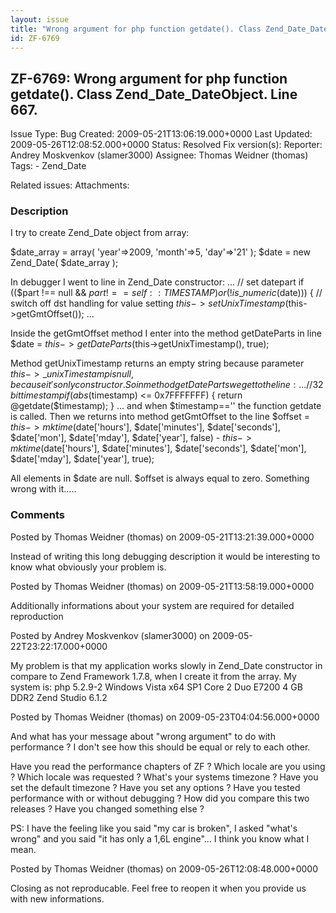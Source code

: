 ```yaml
---
layout: issue
title: "Wrong argument for php function getdate(). Class Zend_Date_DateObject. Line 667."
id: ZF-6769
---
```


ZF-6769: Wrong argument for php function getdate(). Class Zend\_Date\_DateObject. Line 667.
-------------------------------------------------------------------------------------------

 Issue Type: Bug Created: 2009-05-21T13:06:19.000+0000 Last Updated: 2009-05-26T12:08:52.000+0000 Status: Resolved Fix version(s): 
 Reporter:  Andrey Moskvenkov (slamer3000)  Assignee:  Thomas Weidner (thomas)  Tags: - Zend\_Date
 
 Related issues: 
 Attachments: 
### Description

I try to create Zend\_Date object from array:

$date\_array = array( 'year'=>2009, 'month'=>5, 'day'=>'21' ); $date = new Zend\_Date( $date\_array );

In debugger I went to line in Zend\_Date constructor: ... // set datepart if (($part !== null && $part !== self::TIMESTAMP) or (!is\_numeric($date))) { // switch off dst handling for value setting $this->setUnixTimestamp($this->getGmtOffset()); ...

Inside the getGmtOffset method I enter into the method getDateParts in line $date = $this->getDateParts($this->getUnixTimestamp(), true);

Method getUnixTimestamp returns an empty string because parameter $this->\_unixTimestamp is null, because it's only constructor. So in method getDateParts we get to the line: ... // 32bit timestamp if (abs($timestamp) <= 0x7FFFFFFF) { return @getdate($timestamp); } ... and when $timestamp=='' the function getdate is called. Then we returns into method getGmtOffset to the line $offset = $this->mktime($date['hours'], $date['minutes'], $date['seconds'], $date['mon'], $date['mday'], $date['year'], false) - $this->mktime($date['hours'], $date['minutes'], $date['seconds'], $date['mon'], $date['mday'], $date['year'], true);

All elements in $date are null. $offset is always equal to zero. Something wrong with it.....

 

 

### Comments

Posted by Thomas Weidner (thomas) on 2009-05-21T13:21:39.000+0000

Instead of writing this long debugging description it would be interesting to know what obviously your problem is.

 

 

Posted by Thomas Weidner (thomas) on 2009-05-21T13:58:19.000+0000

Additionally informations about your system are required for detailed reproduction

 

 

Posted by Andrey Moskvenkov (slamer3000) on 2009-05-22T23:22:17.000+0000

My problem is that my application works slowly in Zend\_Date constructor in compare to Zend Framework 1.7.8, when I create it from the array. My system is: php 5.2.9-2 Windows Vista x64 SP1 Core 2 Duo E7200 4 GB DDR2 Zend Studio 6.1.2

 

 

Posted by Thomas Weidner (thomas) on 2009-05-23T04:04:56.000+0000

And what has your message about "wrong argument" to do with performance ? I don't see how this should be equal or rely to each other.

Have you read the performance chapters of ZF ? Which locale are you using ? Which locale was requested ? What's your systems timezone ? Have you set the default timezone ? Have you set any options ? Have you tested performance with or without debugging ? How did you compare this two releases ? Have you changed something else ?

PS: I have the feeling like you said "my car is broken", I asked "what's wrong" and you said "it has only a 1,6L engine"... I think you know what I mean.

 

 

Posted by Thomas Weidner (thomas) on 2009-05-26T12:08:48.000+0000

Closing as not reproducable. Feel free to reopen it when you provide us with new informations.

 

 